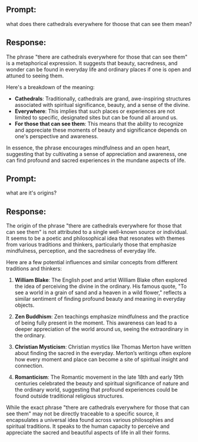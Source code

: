 ## Prompt:
what does there cathedrals everywhere for thoose that can see them mean?

## Response:
The phrase "there are cathedrals everywhere for those that can see them" is a metaphorical expression. It suggests that beauty, sacredness, and wonder can be found in everyday life and ordinary places if one is open and attuned to seeing them.

Here's a breakdown of the meaning:

* **Cathedrals**: Traditionally, cathedrals are grand, awe-inspiring structures associated with spiritual significance, beauty, and a sense of the divine.
* **Everywhere**: This implies that such places or experiences are not limited to specific, designated sites but can be found all around us.
* **For those that can see them**: This means that the ability to recognize and appreciate these moments of beauty and significance depends on one's perspective and awareness.

In essence, the phrase encourages mindfulness and an open heart, suggesting that by cultivating a sense of appreciation and awareness, one can find profound and sacred experiences in the mundane aspects of life.

## Prompt:
what are it's origins?

## Response:
The origin of the phrase "there are cathedrals everywhere for those that can see them" is not attributed to a single well-known source or individual. It seems to be a poetic and philosophical idea that resonates with themes from various traditions and thinkers, particularly those that emphasize mindfulness, perception, and the sacredness of everyday life.

Here are a few potential influences and similar concepts from different traditions and thinkers:

1. **William Blake**: The English poet and artist William Blake often explored the idea of perceiving the divine in the ordinary. His famous quote, "To see a world in a grain of sand and a heaven in a wild flower," reflects a similar sentiment of finding profound beauty and meaning in everyday objects.

2. **Zen Buddhism**: Zen teachings emphasize mindfulness and the practice of being fully present in the moment. This awareness can lead to a deeper appreciation of the world around us, seeing the extraordinary in the ordinary.

3. **Christian Mysticism**: Christian mystics like Thomas Merton have written about finding the sacred in the everyday. Merton’s writings often explore how every moment and place can become a site of spiritual insight and connection.

4. **Romanticism**: The Romantic movement in the late 18th and early 19th centuries celebrated the beauty and spiritual significance of nature and the ordinary world, suggesting that profound experiences could be found outside traditional religious structures.

While the exact phrase "there are cathedrals everywhere for those that can see them" may not be directly traceable to a specific source, it encapsulates a universal idea found across various philosophies and spiritual traditions. It speaks to the human capacity to perceive and appreciate the sacred and beautiful aspects of life in all their forms.

